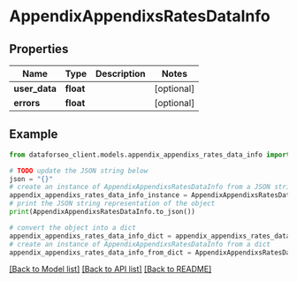 # AppendixAppendixsRatesDataInfo


## Properties

Name | Type | Description | Notes
------------ | ------------- | ------------- | -------------
**user_data** | **float** |  | [optional] 
**errors** | **float** |  | [optional] 

## Example

```python
from dataforseo_client.models.appendix_appendixs_rates_data_info import AppendixAppendixsRatesDataInfo

# TODO update the JSON string below
json = "{}"
# create an instance of AppendixAppendixsRatesDataInfo from a JSON string
appendix_appendixs_rates_data_info_instance = AppendixAppendixsRatesDataInfo.from_json(json)
# print the JSON string representation of the object
print(AppendixAppendixsRatesDataInfo.to_json())

# convert the object into a dict
appendix_appendixs_rates_data_info_dict = appendix_appendixs_rates_data_info_instance.to_dict()
# create an instance of AppendixAppendixsRatesDataInfo from a dict
appendix_appendixs_rates_data_info_from_dict = AppendixAppendixsRatesDataInfo.from_dict(appendix_appendixs_rates_data_info_dict)
```
[[Back to Model list]](../README.md#documentation-for-models) [[Back to API list]](../README.md#documentation-for-api-endpoints) [[Back to README]](../README.md)


